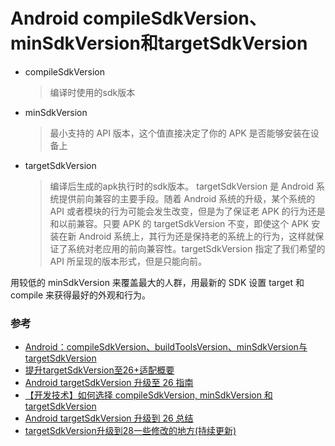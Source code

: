 # Android compileSdkVersion、minSdkVersion和targetSdkVersion

* compileSdkVersion

  > 编译时使用的sdk版本
	
* minSdkVersion

  > 最小支持的 API 版本，这个值直接决定了你的 APK 是否能够安装在设备上

* targetSdkVersion

  > 编译后生成的apk执行时的sdk版本。 targetSdkVersion 是 Android 系统提供前向兼容的主要手段。随着 Android 系统的升级，某个系统的 API 或者模块的行为可能会发生改变，但是为了保证老 APK 的行为还是和以前兼容。只要 APK 的 targetSdkVersion 不变，即使这个 APK 安装在新 Android 系统上，其行为还是保持老的系统上的行为，这样就保证了系统对老应用的前向兼容性。targetSdkVersion 指定了我们希望的 API 所呈现的版本形式，但是只能向前。
  

用较低的 minSdkVersion 来覆盖最大的人群，用最新的 SDK 设置 target 和 compile 来获得最好的外观和行为。

### 参考

* [Android：compileSdkVersion、buildToolsVersion、minSdkVersion与targetSdkVersion](https://www.jianshu.com/p/a29f8640d84f)
* [提升targetSdkVersion至26+适配概要](https://lx8421bcd.github.io/2018/12/21/%E6%8F%90%E5%8D%87targetSdkVersion%E8%87%B326+%E9%80%82%E9%85%8D%E6%A6%82%E8%A6%81/)
* [Android targetSdkVersion 升级至 26 指南](https://blog.csdn.net/u010289802/article/details/95863551)
* [【开发技术】如何选择 compileSdkVersion, minSdkVersion 和 targetSdkVersion](https://mp.weixin.qq.com/s?__biz=MzAwODY4OTk2Mg==&mid=402663112&idx=1&sn=51a24508e380c4d9d53b080498513ea1&scene=38#wechat_redirect)
* [Android targetSdkVersion 升级到 26 总结](https://juejin.im/post/5d0c9eaff265da1bc8543157)
* [targetSdkVersion升级到28一些修改的地方(持续更新)](https://www.jianshu.com/p/6ce99e03080f)

